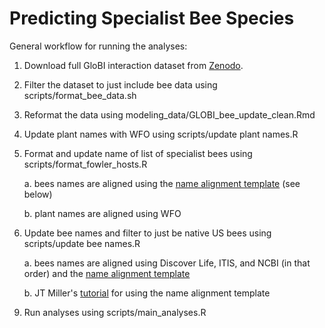 # Predicting Specialist Bee Species

General workflow for running the analyses:

1. Download full GloBI interaction dataset from [Zenodo](https://zenodo.org/record/7348355#.Y5owy-zMIcQ).
2. Filter the dataset to just include bee data using scripts/format_bee_data.sh
3. Reformat the data using modeling_data/GLOBI_bee_update_clean.Rmd
4. Update plant names with WFO using scripts/update plant names.R
5. Format and update name of list of specialist bees using scripts/format_fowler_hosts.R

   a. bees names are aligned using the [name alignment template](https://github.com/globalbioticinteractions/name-alignment-template) (see below)

   b. plant names are aligned using WFO

7. Update bee names and filter to just be native US bees using scripts/update bee names.R 

   a. bees names are aligned using Discover Life, ITIS, and NCBI (in that order) and the [name alignment template](https://github.com/globalbioticinteractions/name-alignment-template)

    b. JT Miller's [tutorial](https://big-bee-network.github.io/name-alignment-workshop/04-name-alignment/index.html) for using the name alignment template


9) Run analyses using scripts/main_analyses.R
